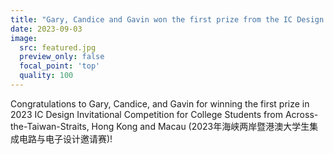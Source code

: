 ```yaml
---
title: "Gary, Candice and Gavin won the first prize from the IC Design competition in Beijing"
date: 2023-09-03
image:
  src: featured.jpg
  preview_only: false
  focal_point: 'top'
  quality: 100
---
```


<!--more-->

Congratulations to Gary, Candice, and Gavin for winning the first prize in 2023 IC Design Invitational Competition for College Students from Across-the-Taiwan-Straits, Hong Kong and Macau (2023年海峡两岸暨港澳大学生集成电路与电子设计邀请赛)!